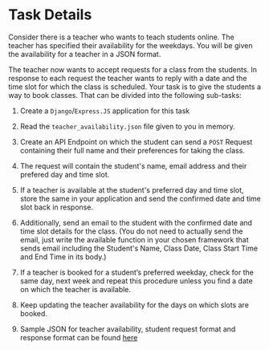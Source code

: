# Task Details

Consider there is a teacher who wants to teach students online. The teacher has specified their availability for the weekdays. You will be given the availability for a teacher in a JSON format.

The teacher now wants to accept requests for a class from the students. In response to each request the teacher wants to reply with a date and the time slot for which the class is scheduled. Your task is to give the students a way to book classes. That can be divided into the following sub-tasks:

1. Create a `Django`/`Express.JS` application for this task

2. Read the `teacher_availability.json` file given to you in memory.

3. Create an API Endpoint on which the student can send a `POST` Request containing their full name and their preferences for taking the class.

4. The request will contain the student's name, email address and their prefered day and time slot.

5. If a teacher is available at the student's preferred day and time slot, store the same in your application and send the confirmed date and time slot back in response.

6. Additionally, send an email to the student with the confirmed date and time slot details for the class. (You do not need to actually send the email, just write the available function in your chosen framework that sends email including the Student's Name, Class Date, Class Start Time and End Time in its body.)

7.  If a teacher is booked for a student’s preferred weekday, check for the same day, next week and repeat this procedure unless you find a date on which the teacher is available.

8.  Keep updating the teacher availability for the days on which slots are booked.

9.  Sample JSON for teacher availability, student request format and response format can be found [here](./README.md)
